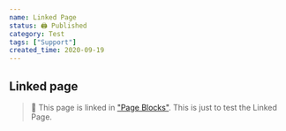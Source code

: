 ```yaml
---
name: Linked Page
status: 🖨 Published
category: Test
tags: ["Support"]
created_time: 2020-09-19
---
```


## Linked page

> 🔗 This page is linked in ["Page Blocks"](https://bit.ly/3hGUlLf). This is just to test the Linked Page.

<br />

<br />
